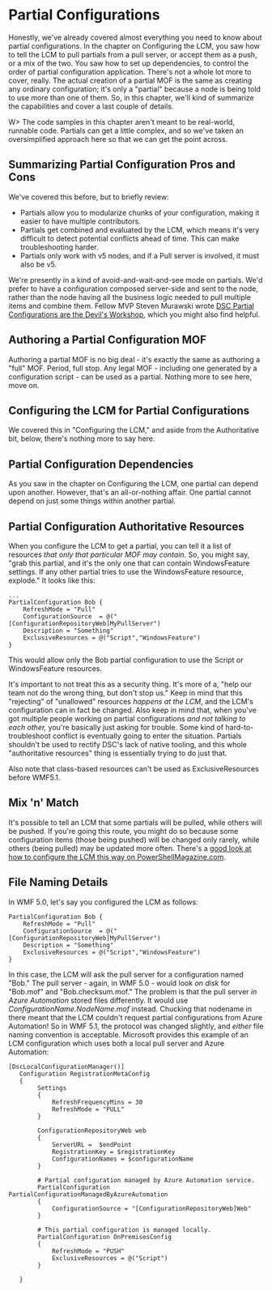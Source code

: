 # Partial Configurations
Honestly, we've already covered almost everything you need to know about partial configurations. In the chapter on Configuring the LCM, you saw how to tell the LCM to pull partials from a pull server, or accept them as a push, or a mix of the two. You saw how to set up dependencies, to control the order of partial configuration application. There's not a whole lot more to cover, really. The actual creation of a partial MOF is the same as creating any ordinary configuration; it's only a "partial" because a node is being told to use more than one of them. So, in this chapter, we'll kind of summarize the capabilities and cover a last couple of details.

W> The code samples in this chapter aren't meant to be real-world, runnable code. Partials can get a little complex, and so we've taken an oversimplified approach here so that we can get the point across.

## Summarizing Partial Configuration Pros and Cons
We've covered this before, but to briefly review:

* Partials allow you to modularize chunks of your configuration, making it easier to have multiple contributors.
* Partials get combined and evaluated by the LCM, which means it's very difficult to detect potential conflicts ahead of time. This can make troubleshooting harder.
* Partials only work with v5 nodes, and if a Pull server is involved, it must also be v5.

We're presently in a kind of avoid-and-wait-and-see mode on partials. We'd prefer to have a configuration composed server-side and sent to the node, rather than the node having all the business logic needed to pull multiple items and combine them. Fellow MVP Steven Murawski wrote [DSC Partial Configurations are the Devil's Workshop](http://stevenmurawski.com/powershell/2016/03/dsc-partial-configurations-are-the-devil's-workshop/), which you might also find helpful.

## Authoring a Partial Configuration MOF
Authoring a partial MOF is no big deal - it's exactly the same as authoring a "full" MOF. Period, full stop. Any legal MOF - including one generated by a configuration script - can be used as a partial. Nothing more to see here, move on.

## Configuring the LCM for Partial Configurations
We covered this in "Configuring the LCM," and aside from the Authoritative bit, below, there's nothing more to say here.

## Partial Configuration Dependencies
As you saw in the chapter on Configuring the LCM, one partial can depend upon another. However, that's an all-or-nothing affair. One partial cannot depend on just some things within another partial.

## Partial Configuration Authoritative Resources
When you configure the LCM to get a partial, you can tell it a list of resources _that only that particular MOF may contain_. So, you might say, "grab this partial, and it's the only one that can contain WindowsFeature settings. If any other partial tries to use the WindowsFeature resource, explode." It looks like this:

```
...
PartialConfiguration Bob {
	RefreshMode = "Pull"
	ConfigurationSource  = @("[ConfigurationRepositoryWeb]MyPullServer")
	Description = "Something"
	ExclusiveResources = @("Script","WindowsFeature") 
}
```

This would allow only the Bob partial configuration to use the Script or WindowsFeature resources.

It's important to not treat this as a security thing. It's more of a, "help our team not do the wrong thing, but don't stop us." Keep in mind that this "rejecting" of "unallowed" resources _happens at the LCM_, and the LCM's configuration can in fact be changed. Also keep in mind that, when you've got multiple people working on partial configurations _and not talking to each other,_ you're basically just asking for trouble. Some kind of hard-to-troubleshoot conflict is eventually going to enter the situation. Partials shouldn't be used to rectify DSC's lack of native tooling, and this whole "authoritative resources" thing is essentially trying to do just that.

Also note that class-based resources can't be used as ExclusiveResources before WMF5.1.

## Mix 'n' Match
It's possible to tell an LCM that some partials will be pulled, while others will be pushed. If you're going this route, you might do so because some configuration items (those being pushed) will be changed only rarely, while others (being pulled) may be updated more often. There's a [good look at how to configure the LCM this way on PowerShellMagazine.com](http://www.powershellmagazine.com/2015/02/20/mixed-refresh-mode-support-for-dsc-partial-configurations/). 

## File Naming Details
In WMF 5.0, let's say you configured the LCM as follows:

```
PartialConfiguration Bob {
	RefreshMode = "Pull"
	ConfigurationSource  = @("[ConfigurationRepositoryWeb]MyPullServer")
	Description = "Something"
	ExclusiveResources = @("Script","WindowsFeature") 
}
```

In this case, the LCM will ask the pull server for a configuration named "Bob." The pull server - again, in WMF 5.0 - would look _on disk_ for "Bob.mof" and "Bob.checksum.mof." The problem is that the pull server _in Azure Automation_ stored files differently. It would use _ConfigurationName.NodeName.mof_ instead. Chucking that nodename in there meant that the LCM couldn't request partial configurations from Azure Automation! So in WMF 5.1, the protocol was changed slightly, and _either_ file naming convention is acceptable. Microsoft provides this example of an LCM configuration which uses both a local pull server and Azure Automation:

```
[DscLocalConfigurationManager()]
   Configuration RegistrationMetaConfig
   {
        Settings
        {
            RefreshFrequencyMins = 30
            RefreshMode = "PULL"            
        }

        ConfigurationRepositoryWeb web
        {
            ServerURL =  $endPoint
            RegistrationKey = $registrationKey
            ConfigurationNames = $configurationName
        }

        # Partial configuration managed by Azure Automation service.
        PartialConfiguration PartialConfigurationManagedByAzureAutomation
        {
            ConfigurationSource = "[ConfigurationRepositoryWeb]Web"   
        }

        # This partial configuration is managed locally.
        PartialConfiguration OnPremisesConfig
        {
            RefreshMode = "PUSH"
            ExclusiveResources = @("Script")
        }

   }
   ```
   
   

